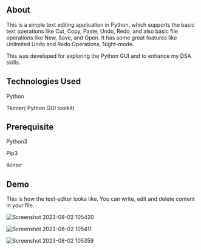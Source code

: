 ## About
This is a simple text editing application in Python, which supports the basic text operations like Cut, Copy, Paste, Undo, Redo, and also basic file operations like New, Save, and Open. It has some great features like Unlimited Undo and Redo Operations, Night-mode.

This was developed for exploring the Python GUI and to enhance my DSA skills.

## Technologies Used
Python

Tkinter( Python GUI toolkit)

## Prerequisite
Python3

Pip3

tkinter

## Demo

This is how the text-editor looks like. You can write, edit and delete content in your file.

![Screenshot 2023-08-02 105420](https://github.com/20981a4207/Text-Editor-Python/assets/133489960/d0224d2d-3b7a-4f6a-bcb6-695fcfe74e72)

![Screenshot 2023-08-02 105411](https://github.com/20981a4207/Text-Editor-Python/assets/133489960/4b8852d9-0fa2-4709-bde3-42ee2af72a91)

![Screenshot 2023-08-02 105359](https://github.com/20981a4207/Text-Editor-Python/assets/133489960/b16183b5-4176-4851-ab15-b059d0a0fa1e)
